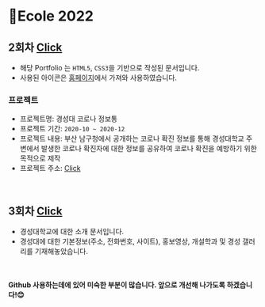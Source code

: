 # 🔎Ecole 2022

2회차 [Click](https://asha-gan.github.io/Ecole_2022/ecole_2/index.html)
-------------------------------
- 해당 Portfolio 는 ```HTML5```, ```CSS3```을 기반으로 작성된 문서입니다.
- 사용된 아이콘은 [홈페이지](https://www.flaticon.com/kr/free-icons/whatsapp)에서 가져와 사용하였습니다.

### 프로젝트
- 프로젝트명: 경성대 코로나 정보통
- 프로젝트 기간: ```2020-10 ~ 2020-12```
- 프로젝트 내용: 부산 남구청에서 공개하는 코로나 확진 정보를 통해 경성대학교 주변에서 발생한 코로나 확진자에 대한 정보를 공유하여 코로나 확진을 예방하기 위한 목적으로 제작
- 프로젝트 주소: [Click](https://kyungsungcovid.netlify.app)

<br>


3회차 [Click](https://asha-gan.github.io/Ecole_2022/ecole_3/index.html)
-------------------------------
- 경성대학교에 대한 소개 문서입니다.
- 경성대에 대한 기본정보(주소, 전화번호, 사이트), 홍보영상, 개설학과 및 경성 갤러리를 기재해놓았습니다.

<br><br>
__Github 사용하는데에 있어 미숙한 부분이 많습니다. 앞으로 개선해 나가도록 하겠습니다!😊__

